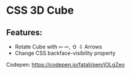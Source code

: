 # CSS 3D Cube

## Features:
- Rotate Cube with ⇦ ⇨, ⇧ ⇩ Arrows
- Change CSS backface-visibility property


Codepen: https://codepen.io/fatali/pen/jOLgZeo
